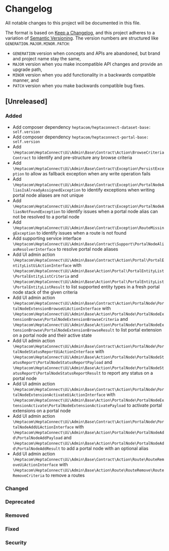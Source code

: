 # Changelog

All notable changes to this project will be documented in this file.

The format is based on [Keep a Changelog](https://keepachangelog.com/en/1.0.0/),
and this project adheres to a variation of [Semantic Versioning](https://semver.org/spec/v2.0.0.html).
The version numbers are structured like `GENERATION.MAJOR.MINOR.PATCH`:

* `GENERATION` version when concepts and APIs are abandoned, but brand and project name stay the same,
* `MAJOR` version when you make incompatible API changes and provide an upgrade path,
* `MINOR` version when you add functionality in a backwards compatible manner, and
* `PATCH` version when you make backwards compatible bug fixes.

## [Unreleased]

### Added

- Add composer dependency `heptacom/heptaconnect-dataset-base: self.version`
- Add composer dependency `heptacom/heptaconnect-portal-base: self.version`
- Add `\Heptacom\HeptaConnect\Ui\Admin\Base\Contract\Action\BrowseCriteriaContract` to identify and pre-structure any browse criteria
- Add `\Heptacom\HeptaConnect\Ui\Admin\Base\Contract\Exception\PersistException` to allow as fallback exception when any write operation fails
- Add `\Heptacom\HeptaConnect\Ui\Admin\Base\Contract\Exception\PortalNodeAliasIsAlreadyAssignedException` to identify exceptions when writing portal node aliases are not unique
- Add `\Heptacom\HeptaConnect\Ui\Admin\Base\Contract\Exception\PortalNodeAliasNotFoundException` to identify issues when a portal node alias can not be resolved to a portal node
- Add `\Heptacom\HeptaConnect\Ui\Admin\Base\Contract\Exception\RouteMissingException` to identify issues when a route is not found
- Add supporting service interface `\Heptacom\HeptaConnect\Ui\Admin\Base\Contract\Support\PortalNodeAliasResolverInterface` to resolve portal node aliases
- Add UI admin action `\Heptacom\HeptaConnect\Ui\Admin\Base\Contract\Action\Portal\PortalEntityListUiActionInterface` with `\Heptacom\HeptaConnect\Ui\Admin\Base\Action\Portal\PortalEntityList\PortalEntityListCriteria` and `\Heptacom\HeptaConnect\Ui\Admin\Base\Action\Portal\PortalEntityList\PortalEntityListResult` to list supported entity types in a fresh portal node stack of the given criteria
- Add UI admin action `\Heptacom\HeptaConnect\Ui\Admin\Base\Contract\Action\PortalNode\PortalNodeExtensionBrowseUiActionInterface` with `\Heptacom\HeptaConnect\Ui\Admin\Base\Action\PortalNode\PortalNodeExtensionBrowse\PortalNodeExtensionBrowseCriteria` and `\Heptacom\HeptaConnect\Ui\Admin\Base\Action\PortalNode\PortalNodeExtensionBrowse\PortalNodeExtensionBrowseResult` to list portal extension on a portal node and their active state
- Add UI admin action `\Heptacom\HeptaConnect\Ui\Admin\Base\Contract\Action\PortalNode\PortalNodeStatusReportUiActionInterface` with `\Heptacom\HeptaConnect\Ui\Admin\Base\Action\PortalNode\PortalNodeStatusReport\PortalNodeStatusReportPayload` and `\Heptacom\HeptaConnect\Ui\Admin\Base\Action\PortalNode\PortalNodeStatusReport\PortalNodeStatusReportResult` to report any status on a portal node
- Add UI admin action `\Heptacom\HeptaConnect\Ui\Admin\Base\Contract\Action\PortalNode\PortalNodeExtensionActivateUiActionInterface` with `\Heptacom\HeptaConnect\Ui\Admin\Base\Action\PortalNode\PortalNodeExtensionActivate\PortalNodeExtensionActivatePayload` to activate portal extensions on a portal node
- Add UI admin action `\Heptacom\HeptaConnect\Ui\Admin\Base\Contract\Action\PortalNode\PortalNodeAddUiActionInterface` with `\Heptacom\HeptaConnect\Ui\Admin\Base\Action\PortalNode\PortalNodeAdd\PortalNodeAddPayload` and `\Heptacom\HeptaConnect\Ui\Admin\Base\Action\PortalNode\PortalNodeAdd\PortalNodeAddResult` to add a portal node with an optional alias
- Add UI admin action `\Heptacom\HeptaConnect\Ui\Admin\Base\Contract\Action\Route\RouteRemoveUiActionInterface` with `\Heptacom\HeptaConnect\Ui\Admin\Base\Action\Route\RouteRemove\RouteRemoveCriteria` to remove a routes

### Changed

### Deprecated

### Removed

### Fixed

### Security
